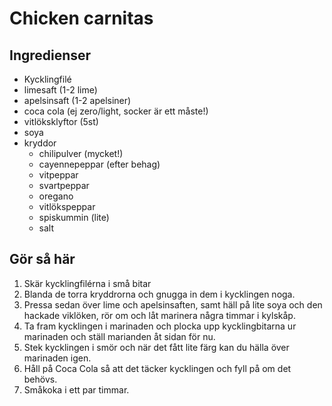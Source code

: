 # Chicken carnitas

## Ingredienser

- Kycklingfilé
- limesaft (1-2 lime)
- apelsinsaft (1-2 apelsiner)
- coca cola (ej zero/light, socker är ett måste!)
- vitlöksklyftor (5st)
- soya
- kryddor
  - chilipulver (mycket!)
  - cayennepeppar (efter behag)
  - vitpeppar
  - svartpeppar
  - oregano
  - vitlökspeppar
  - spiskummin (lite)
  - salt

## Gör så här

1. Skär kycklingfilérna i små bitar
2. Blanda de torra kryddrorna och gnugga in dem i kycklingen noga.
3. Pressa sedan över lime och apelsinsaften, samt häll på lite soya och den hackade viklöken, rör om och låt marinera några timmar i kylskåp.
4. Ta fram kycklingen i marinaden och plocka upp kycklingbitarna ur marinaden och ställ marianden åt sidan för nu.
5. Stek kycklingen i smör och när det fått lite färg kan du hälla över marinaden igen. 
6. Håll på Coca Cola så att det täcker kycklingen och fyll på om det behövs. 
7. Småkoka i ett par timmar.
